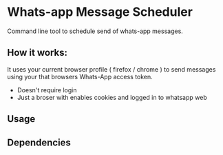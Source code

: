 # Whats-app Message Scheduler

Command line tool to schedule send of whats-app messages.

## How it works:

It uses your current browser profile ( firefox / chrome )  to send messages using your that browsers Whats-App access token.

- Doesn't require login
- Just a broser with enables cookies
  and logged in to whatsapp web

## Usage

## Dependencies

